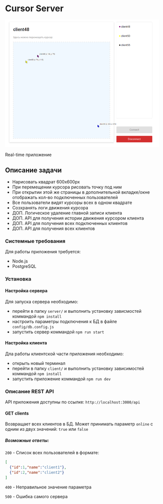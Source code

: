 # Cursor Server

![screenshot](https://raw.githubusercontent.com/DmitriyHoff/images/master/%D0%A1%D0%BD%D0%B8%D0%BC%D0%BE%D0%BA%20%D1%8D%D0%BA%D1%80%D0%B0%D0%BD%D0%B0%20%D0%BE%D1%82%202023-11-18%2015-57-53.png)

Real-time приложение

## Описание задачи

- Нарисовать квадрат 600х600px
- При перемещении курсора рисовать точку под ним
- При открытии этой же страницы в дополнительной вкладке/окне отображать кол-во подключенных пользователей
- Все пользователи видят курсоры всех в одном квадрате
- Созхранять логи движения курсора
- ДОП. Логическое удаление главной записи клиента
- ДОП. API для получения истории движения курсором клиента
- ДОП. API для получения всех подключенных клиентов
- ДОП. API для получения всех клиентов

### Системные требования

Для работы приложения требуется:
- Node.js
- PostgreSQL

### Установка

#### Настройка сервера

Для запуска сервера необходимо:
- перейти в папку `server/` и выполнить установку зависмостей коммандой `npm install`
- настроить параметры подключения к БД в файле `config/db.config.js`
- запустить сервер коммандой `npm run start`

#### Настройка клиента

Дла работы клиентской части приложения необходимо:
- открыть новый терминал
- перейти в папку `client/` и выполнить установку зависимостей коммандой `npm install`
- запустить приложение коммандой `npm run dev`

### Описание REST API

API приложения доступны по ссылке:
`http://localhost:3000/api`

#### GET clients

Возвращает всех клиентов в БД. Может принимать параметр `online` с одним из двух значений: `true` или `false`

##### Возможные ответы:

`200` - Список всех пользователей в формате:
```json
[
  {"id":1,"name":"client1"},
  {"id":2,"name":"client2"}
]
```
`400` - Неправильное значение параметра

`500` - Ошибка самого сервера

